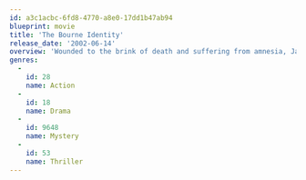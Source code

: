 ```yaml
---
id: a3c1acbc-6fd8-4770-a8e0-17dd1b47ab94
blueprint: movie
title: 'The Bourne Identity'
release_date: '2002-06-14'
overview: 'Wounded to the brink of death and suffering from amnesia, Jason Bourne is rescued at sea by a fisherman. With nothing to go on but a Swiss bank account number, he starts to reconstruct his life, but finds that many people he encounters want him dead. However, Bourne realizes that he has the combat and mental skills of a world-class spy – but who does he work for?'
genres:
  -
    id: 28
    name: Action
  -
    id: 18
    name: Drama
  -
    id: 9648
    name: Mystery
  -
    id: 53
    name: Thriller
---
```

